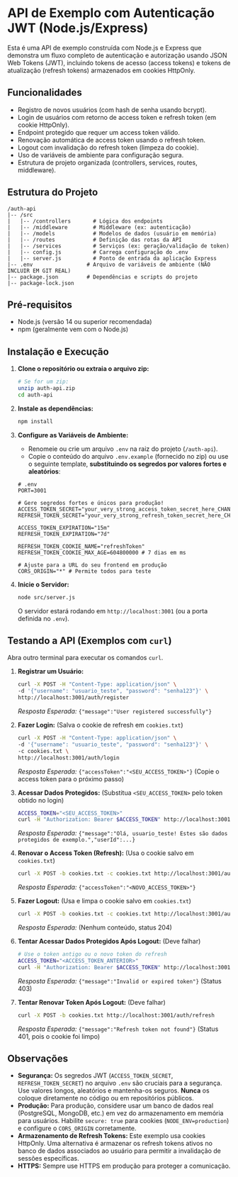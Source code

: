 # API de Exemplo com Autenticação JWT (Node.js/Express)

Esta é uma API de exemplo construída com Node.js e Express que demonstra um fluxo completo de autenticação e autorização usando JSON Web Tokens (JWT), incluindo tokens de acesso (access tokens) e tokens de atualização (refresh tokens) armazenados em cookies HttpOnly.

## Funcionalidades

*   Registro de novos usuários (com hash de senha usando bcrypt).
*   Login de usuários com retorno de access token e refresh token (em cookie HttpOnly).
*   Endpoint protegido que requer um access token válido.
*   Renovação automática de access token usando o refresh token.
*   Logout com invalidação do refresh token (limpeza do cookie).
*   Uso de variáveis de ambiente para configuração segura.
*   Estrutura de projeto organizada (controllers, services, routes, middleware).

## Estrutura do Projeto

```
/auth-api
|-- /src
|   |-- /controllers       # Lógica dos endpoints
|   |-- /middleware        # Middleware (ex: autenticação)
|   |-- /models            # Modelos de dados (usuário em memória)
|   |-- /routes            # Definição das rotas da API
|   |-- /services          # Serviços (ex: geração/validação de token)
|   |-- config.js          # Carrega configuração do .env
|   |-- server.js          # Ponto de entrada da aplicação Express
|-- .env                 # Arquivo de variáveis de ambiente (NÃO INCLUIR EM GIT REAL)
|-- package.json         # Dependências e scripts do projeto
|-- package-lock.json
```

## Pré-requisitos

*   Node.js (versão 14 ou superior recomendada)
*   npm (geralmente vem com o Node.js)

## Instalação e Execução

1.  **Clone o repositório ou extraia o arquivo zip:**
    ```bash
    # Se for um zip:
    unzip auth-api.zip
    cd auth-api
    ```

2.  **Instale as dependências:**
    ```bash
    npm install
    ```

3.  **Configure as Variáveis de Ambiente:**
    *   Renomeie ou crie um arquivo `.env` na raiz do projeto (`/auth-api`).
    *   Copie o conteúdo do arquivo `.env.example` (fornecido no zip) ou use o seguinte template, **substituindo os segredos por valores fortes e aleatórios**: 

    ```dotenv
    # .env
    PORT=3001

    # Gere segredos fortes e únicos para produção!
    ACCESS_TOKEN_SECRET="your_very_strong_access_token_secret_here_CHANGE_ME"
    REFRESH_TOKEN_SECRET="your_very_strong_refresh_token_secret_here_CHANGE_ME"

    ACCESS_TOKEN_EXPIRATION="15m"
    REFRESH_TOKEN_EXPIRATION="7d"

    REFRESH_TOKEN_COOKIE_NAME="refreshToken"
    REFRESH_TOKEN_COOKIE_MAX_AGE=604800000 # 7 dias em ms

    # Ajuste para a URL do seu frontend em produção
    CORS_ORIGIN="*" # Permite todos para teste
    ```

4.  **Inicie o Servidor:**
    ```bash
    node src/server.js
    ```
    O servidor estará rodando em `http://localhost:3001` (ou a porta definida no `.env`).

## Testando a API (Exemplos com `curl`)

Abra outro terminal para executar os comandos `curl`.

1.  **Registrar um Usuário:**
    ```bash
    curl -X POST -H "Content-Type: application/json" \
    -d '{"username": "usuario_teste", "password": "senha123"}' \
    http://localhost:3001/auth/register
    ```
    *Resposta Esperada:* `{"message":"User registered successfully"}`

2.  **Fazer Login:** (Salva o cookie de refresh em `cookies.txt`)
    ```bash
    curl -X POST -H "Content-Type: application/json" \
    -d '{"username": "usuario_teste", "password": "senha123"}' \
    -c cookies.txt \
    http://localhost:3001/auth/login
    ```
    *Resposta Esperada:* `{"accessToken":"<SEU_ACCESS_TOKEN>"}` (Copie o access token para o próximo passo)

3.  **Acessar Dados Protegidos:** (Substitua `<SEU_ACCESS_TOKEN>` pelo token obtido no login)
    ```bash
    ACCESS_TOKEN="<SEU_ACCESS_TOKEN>"
    curl -H "Authorization: Bearer $ACCESS_TOKEN" http://localhost:3001/api/data
    ```
    *Resposta Esperada:* `{"message":"Olá, usuario_teste! Estes são dados protegidos de exemplo.","userId":...}`

4.  **Renovar o Access Token (Refresh):** (Usa o cookie salvo em `cookies.txt`)
    ```bash
    curl -X POST -b cookies.txt -c cookies.txt http://localhost:3001/auth/refresh
    ```
    *Resposta Esperada:* `{"accessToken":"<NOVO_ACCESS_TOKEN>"}`

5.  **Fazer Logout:** (Usa e limpa o cookie salvo em `cookies.txt`)
    ```bash
    curl -X POST -b cookies.txt -c cookies.txt http://localhost:3001/auth/logout
    ```
    *Resposta Esperada:* (Nenhum conteúdo, status 204)

6.  **Tentar Acessar Dados Protegidos Após Logout:** (Deve falhar)
    ```bash
    # Use o token antigo ou o novo token do refresh
    ACCESS_TOKEN="<ACCESS_TOKEN_ANTERIOR>"
    curl -H "Authorization: Bearer $ACCESS_TOKEN" http://localhost:3001/api/data
    ```
    *Resposta Esperada:* `{"message":"Invalid or expired token"}` (Status 403)

7.  **Tentar Renovar Token Após Logout:** (Deve falhar)
    ```bash
    curl -X POST -b cookies.txt http://localhost:3001/auth/refresh
    ```
    *Resposta Esperada:* `{"message":"Refresh token not found"}` (Status 401, pois o cookie foi limpo)

## Observações

*   **Segurança:** Os segredos JWT (`ACCESS_TOKEN_SECRET`, `REFRESH_TOKEN_SECRET`) no arquivo `.env` são cruciais para a segurança. Use valores longos, aleatórios e mantenha-os seguros. **Nunca** os coloque diretamente no código ou em repositórios públicos.
*   **Produção:** Para produção, considere usar um banco de dados real (PostgreSQL, MongoDB, etc.) em vez do armazenamento em memória para usuários. Habilite `secure: true` para cookies (`NODE_ENV=production`) e configure o `CORS_ORIGIN` corretamente.
*   **Armazenamento de Refresh Tokens:** Este exemplo usa cookies HttpOnly. Uma alternativa é armazenar os refresh tokens ativos no banco de dados associados ao usuário para permitir a invalidação de sessões específicas.
*   **HTTPS:** Sempre use HTTPS em produção para proteger a comunicação.

